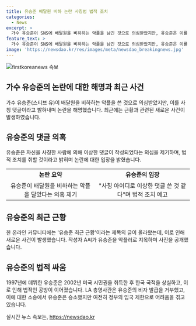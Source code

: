```yaml
---
title: 유승준 배달원 비하 논란 사칭범 법적 조치
categories:
  - News
excerpt: >
  가수 유승준이 SNS에 배달원을 비하하는 악플을 남긴 것으로 의심받았지만, 유승준은 이를 부인하며 사칭된 댓글이라고 주장했다. 이에 대해 법적 조치를 취할 것이라고 덧붙였다. 최근 온라인 커뮤니티에는 유승준을 향한 악플이 올라왔는데, 그는 1997년에 데뷔한 후 미국 시민권을 취득하여 국적을 상실하고 LA 총영사관과의 법적 소송을 거쳤다. 결론적으로, 유승준은 사칭된 악플에 대한 법적 대응을 예고했으며, 그의 국적 문제에 대한 배경을 소개했다.
feature_text: >
  가수 유승준이 SNS에 배달원을 비하하는 악플을 남긴 것으로 의심받았지만, 유승준은 이를 부인하며 사칭된 댓글이라고 주장했다. 이에 대해 법적 조치를 취할 것이라고 덧붙였다. 최근 온라인 커뮤니티에는 유승준을 향한 악플이 올라왔는데, 그는 1997년에 데뷔한 후 미국 시민권을 취득하여 국적을 상실하고 LA 총영사관과의 법적 소송을 거쳤다. 결론적으로, 유승준은 사칭된 악플에 대한 법적 대응을 예고했으며, 그의 국적 문제에 대한 배경을 소개했다.
image: 'https://newsdao.kr/res/images/meta/newsdao_breakingnews.jpg'
---
```


<p><img src="https://newsdao.kr/res/images/meta/newsdao_breakingnews.jpg" alt="firstkoreanews 속보" /></p>

<h2 data-ke-size="size26">가수 유승준의 논란에 대한 해명과 최근 사건</h2>

<p data-ke-size="size16">가수 유승준(스티브 유)이 배달원을 비하하는 악플을 쓴 것으로 의심받았지만, 이를 사칭 댓글이라고 밝혀내며 논란을 해명했습니다. 최근에는 근황과 관련된 새로운 사건이 발생하였습니다.</p>

<h2 data-ke-size="size26">유승준의 댓글 의혹</h2>

<p data-ke-size="size16">유승준은 자신을 사칭한 사람에 의해 이상한 댓글이 작성되었다는 의심을 제기하며, 법적 조치를 취할 것이라고 밝히며 논란에 대한 입장을 밝혔습니다.</p>

<table>
    <tr>
        <td style="text-align: center; height: 17px;"><b>논란 요약</b></td>
        <td style="text-align: center; height: 17px;"><b>유승준의 입장</b></td>
    </tr>
    <tr>
        <td style="text-align: center; height: 17px;">유승준이 배달원을 비하하는 악플을 달았다는 의혹 제기</td>
        <td style="text-align: center; height: 17px;">"사칭 아이디로 이상한 댓글 쓴 것 같다"며 법적 조치 예고</td>
    </tr>
</table>

<h2 data-ke-size="size26">유승준의 최근 근황</h2>

<p data-ke-size="size16">한 온라인 커뮤니티에는 '유승준 최근 근황'이라는 제목의 글이 올라왔는데, 이로 인해 새로운 사건이 발생했습니다. 작성자 A씨가 유승준을 악플러로 지목하며 사진을 공개했습니다.</p>

<h2 data-ke-size="size26">유승준의 법적 싸움</h2>

<p data-ke-size="size16">1997년에 데뷔한 유승준은 2002년 미국 시민권을 취득한 후 한국 국적을 상실하고, 이로 인해 법적인 공방이 이어졌습니다. LA 총영사관은 유승준의 비자 발급을 거부했고, 이에 대한 소송에서 유승준은 승소했지만 여전히 정부의 입국 제한으로 어려움을 겪고 있습니다.</p>
실시간 뉴스 속보는, <a href="https://newsdao.kr" rel="dofollow">https://newsdao.kr</a>


